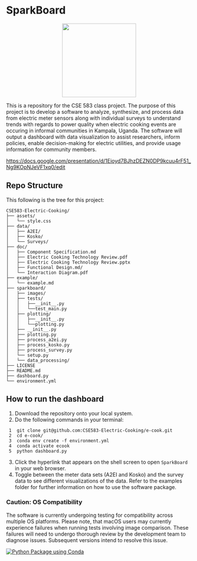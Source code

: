 # SparkBoard  

<p align="center">
  <img src="https://github.com/CSE583-Electric-Cooking/e-cook/assets/147548462/0ff0637b-a1c1-49c1-9be0-27fb78d14a03" width="200" />
</p>

This is a repository for the CSE 583 class project. The purpose of this project is to develop a software to analyze, synthesize, and process data from electric meter sensors along with individual surveys to understand trends with regards to power quality when electric cooking events are occuring in informal communities in Kampala, Uganda. The software will output a dashboard with data visualization to assist researchers, inform policies, enable decision-making for electric utilities, and provide usage information for community members.  

https://docs.google.com/presentation/d/1Eioyd7BJhzDEZN0DP9kcuu4rF51_Ng9KOpNJeVF1xq0/edit

## Repo Structure
This following is the tree for this project:
```
CSE583-Electric-Cooking/
├── assets/
│   └── style.css
├── data/
│   ├── A2EI/
│   ├── Kosko/
│   └── Surveys/
├── doc/
│   ├── Component Specification.md
│   ├── Electric Cooking Technology Review.pdf
│   ├── Electric Cooking Technology Review.pptx
│   ├── Functional Design.md/
│   └── Interaction Diagram.pdf
├── example/
│   └── example.md
├── sparkboard/
│   ├── images/
│   ├── tests/
│   │   ├──__init__.py
│   │   └──test_main.py
│   ├── plotting/
│   │   ├──__init__.py
│   │   └──plotting.py
│   ├── __init__.py
│   ├── plotting.py
│   ├── process_a2ei.py
│   ├── process_kosko.py
│   ├── process_survey.py
│   └── setup.py
│   └── data_processing/
├── LICENSE
├── README.md
├── dashboard.py   
└── environment.yml
```

## How to run the dashboard  
1. Download the repository onto your local system.  
2. Do the following commands in your terminal:  
```
 1  git clone git@github.com:CSE583-Electric-Cooking/e-cook.git
 2  cd e-cook/
 3  conda env create -f environment.yml
 4  conda activate ecook  
 5  python dashboard.py
```  
3. Click the hyperlink that appears on the shell screen to open `SparkBoard` in your web browser.
4. Toggle between the meter data sets (A2EI and Kosko) and the survey data to see different visualizations of the data. Refer to the examples folder for further information on how to use the software package.

### Caution: OS Compatibility
The software is currently undergoing testing for compatibility across multiple OS platforms. Please note, that macOS users may currently experience failures when running tests involving image comparison. These failures will need to undergo thorough review by the development team to diagnose issues. Subsequent versions intend to resolve this issue.


[![Python Package using Conda](https://github.com/CSE583-Electric-Cooking/e-cook/actions/workflows/python-package-conda.yml/badge.svg)](https://github.com/CSE583-Electric-Cooking/e-cook/actions/workflows/python-package-conda.yml)
